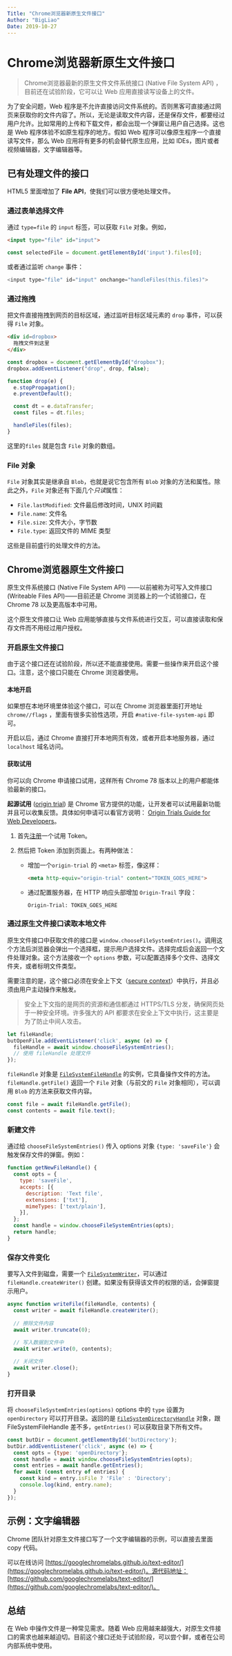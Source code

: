 ```yaml
---
Title: "Chrome浏览器新原生文件接口"
Author: "BigLiao"
Date: 2019-10-27
---
```


# Chrome浏览器新原生文件接口

> Chrome浏览器最新的原生文件文件系统接口 (Native File System API) ，目前还在试验阶段，它可以让 Web 应用直接读写设备上的文件。

为了安全问题，Web 程序是不允许直接访问文件系统的。否则黑客可直接通过网页来获取你的文件内容了。所以，无论是读取文件内容，还是保存文件，都要经过用户允许。比如常用的上传和下载文件，都会出现一个弹窗让用户自己选择。这也是 Web 程序体验不如原生程序的地方。假如 Web 程序可以像原生程序一个直接读写文件，那么 Web 应用将有更多的机会替代原生应用，比如 IDEs，图片或者视频编辑器，文字编辑器等。

## 已有处理文件的接口

HTML5 里面增加了 **File API**，使我们可以很方便地处理文件。

### 通过表单选择文件

通过 `type=file` 的 `input` 标签，可以获取 `File` 对象。例如，

```html
<input type="file" id="input">
```

```js
const selectedFile = document.getElementById('input').files[0];
```

或者通过监听 `change` 事件：

```js
<input type="file" id="input" onchange="handleFiles(this.files)">
```

### 通过拖拽

把文件直接拖拽到网页的目标区域，通过监听目标区域元素的 `drop` 事件，可以获得 `File` 对象。

```html
<div id=dropbox>
  拖拽文件到这里
</div>
```

```js
const dropbox = document.getElementById("dropbox");
dropbox.addEventListener("drop", drop, false);

function drop(e) {
  e.stopPropagation();
  e.preventDefault();

  const dt = e.dataTransfer;
  const files = dt.files;

  handleFiles(files);
}
```

这里的`files` 就是包含 `File` 对象的数组。

### File 对象

`File` 对象其实是继承自 `Blob`，也就是说它包含所有 `Blob` 对象的方法和属性。除此之外，`File` 对象还有下面几个*只读*属性：

- `File.lastModified`: 文件最后修改时间，UNIX 时间戳
- `File.name`: 文件名
- `File.size`: 文件大小，字节数
- `File.type`: 返回文件的 MIME 类型



这些是目前盛行的处理文件的方法。

## Chrome浏览器原生文件接口

原生文件系统接口 (Native File System API) ——以前被称为可写入文件接口 (Writeable Files API)——目前还是 Chrome 浏览器上的一个试验接口，在 Chrome 78 以及更高版本中可用。

这个原生文件接口让 Web 应用能够直接与文件系统进行交互，可以直接读取和保存文件而不用经过用户授权。

### 开启原生文件接口

由于这个接口还在试验阶段，所以还不能直接使用。需要一些操作来开启这个接口。注意，这个接口只能在 Chrome 浏览器使用。

#### 本地开启

如果想在本地环境里体验这个接口，可以在 Chrome 浏览器里面打开地址 `chrome//flags` ，里面有很多实验性选项，开启 `#native-file-system-api` 即可。

开启以后，通过 Chrome 直接打开本地网页有效，或者开启本地服务器，通过 `localhost` 域名访问。

#### 获取试用

你可以向 Chrome 申请接口试用，这样所有 Chrome 78 版本以上的用户都能体验最新的接口。

**起源试用** ([origin trial](https://www.chromium.org/blink/origin-trials/running-an-origin-trial)) 是 Chrome 官方提供的功能，让开发者可以试用最新功能并且可以收集反馈。具体如何申请可以看官方说明： [Origin Trials Guide for Web Developers](https://github.com/GoogleChrome/OriginTrials/blob/gh-pages/developer-guide.md)。

1. 首先[注册](https://developers.chrome.com/origintrials/#/view_trial/3868592079911256065)一个试用 Token。

2. 然后把 Token 添加到页面上。有两种做法：

   - 增加一个`origin-trial` 的  `<meta>` 标签，像这样：

     ```html
     <meta http-equiv="origin-trial" content="TOKEN_GOES_HERE">
     ```

   - 通过配置服务器，在 HTTP 响应头部增加 `Origin-Trail` 字段：

     ```
     Origin-Trial: TOKEN_GOES_HERE
     ```

### 通过原生文件接口读取本地文件

原生文件接口中获取文件的接口是 `window.chooseFileSystemEntries()`。调用这个方法后浏览器会弹出一个选择框，提示用户选择文件。选择完成后会返回一个文件处理对象。这个方法接收一个 `options` 参数，可以配置选择多个文件、选择文件夹，或者标明文件类型。

需要注意的是，这个接口必须在安全上下文（[secure context](https://w3c.github.io/webappsec-secure-contexts/)）中执行，并且必须由用户主动操作来触发。

> 安全上下文指的是网页的资源和通信都通过 HTTPS/TLS 分发，确保网页处于一种安全环境。许多强大的 API 都要求在安全上下文中执行，这主要是为了防止中间人攻击。

```js
let fileHandle;
butOpenFile.addEventListener('click', async (e) => {
  fileHandle = await window.chooseFileSystemEntries();
  // 使用 fileHandle 处理文件
});
```

`fileHandle` 对象是 [`FileSystemFileHandle`](https://wicg.github.io/native-file-system/#api-filesystemfilehandle) 的实例，它具备操作文件的方法。`fileHandle.getFile()` 返回一个 `File` 对象（与前文的 `File` 对象相同），可以调用 `Blob` 的方法来获取文件内容。

```js
const file = await fileHandle.getFile();
const contents = await file.text();
```

### 新建文件

通过给 `chooseFileSystemEntries()` 传入 options 对象 `{type: 'saveFile'}` 会触发保存文件的弹窗。例如：

```js
function getNewFileHandle() {
  const opts = {
    type: 'saveFile',
    accepts: [{
      description: 'Text file',
      extensions: ['txt'],
      mimeTypes: ['text/plain'],
    }],
  };
  const handle = window.chooseFileSystemEntries(opts);
  return handle;
}
```

### 保存文件变化

要写入文件到磁盘，需要一个  [`FileSystemWriter`](https://wicg.github.io/native-file-system/#filesystemwriter)，可以通过 `fileHandle.createWriter()` 创建。如果没有获得该文件的权限的话，会弹窗提示用户。

```js
async function writeFile(fileHandle, contents) {
  const writer = await fileHandle.createWriter();
  
  // 擦除文件内容
  await writer.truncate(0);
  
  // 写入数据到文件中
  await writer.write(0, contents);

  // 关闭文件
  await writer.close();
}
```

### 打开目录

将 `chooseFileSystemEntries(options)` options 中的 `type` 设置为 `openDirectory` 可以打开目录。返回的是 [`FileSystemDirectoryHandle`](https://wicg.github.io/native-file-system/#api-filesystemdirectoryhandle) 对象，跟 FileSystemFileHandle 差不多，`getEntries()` 可以获取目录下所有文件。

```js
const butDir = document.getElementById('butDirectory');
butDir.addEventListener('click', async (e) => {
  const opts = {type: 'openDirectory'};
  const handle = await window.chooseFileSystemEntries(opts);
  const entries = await handle.getEntries();
  for await (const entry of entries) {
    const kind = entry.isFile ? 'File' : 'Directory';
    console.log(kind, entry.name);
  }
});
```

## 示例：文字编辑器

Chrome 团队针对原生文件接口写了一个文字编辑器的示例，可以直接去里面 copy 代码。

可以在线访问 [https://googlechromelabs.github.io/text-editor/](https://googlechromelabs.github.io/text-editor/)。源代码地址：[https://github.com/googlechromelabs/text-editor/](https://github.com/googlechromelabs/text-editor/)。

## 总结

在 Web 中操作文件是一种常见需求。随着 Web 应用越来越强大，对原生文件接口的需求也越来越迫切。目前这个接口还处于试验阶段，可以尝个鲜，或者在公司内部系统中使用。